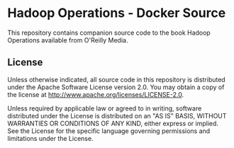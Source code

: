 # Hadoop Operations - Docker Source

This repository contains companion source code to the book Hadoop Operations
available from O'Reilly Media.

## License

Unless otherwise indicated, all source code in this repository is distributed
under the Apache Software License version 2.0. You may obtain a copy of the
license at http://www.apache.org/licenses/LICENSE-2.0.

Unless required by applicable law or agreed to in writing, software distributed
under the License is distributed on an "AS IS" BASIS, WITHOUT WARRANTIES OR
CONDITIONS OF ANY KIND, either express or implied.  See the License for the
specific language governing permissions and limitations under the License.
